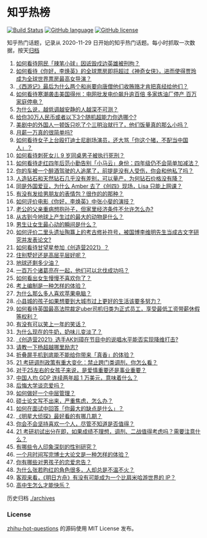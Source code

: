 # 知乎热榜
[![Build Status](https://github.com/ToWeLong/zhihu-hot-questions/workflows/CI/badge.svg)](https://github.com/ToWeLong/zhihu-hot-questions/actions)
[![GitHub language](https://img.shields.io/badge/language-golang-orange.svg)](https://golang.org/)
[![GitHub license](https://img.shields.io/github/license/ToWeLong/zhihu-hot-questions)](https://github.com/ToWeLong/zhihu-hot-questions/blob/main/LICENSE)

知乎热门话题，记录从 2020-11-29 日开始的知乎热门话题。每小时抓取一次数据，按天[归档](./archives)

<!-- BEGIN -->

1. [如何看待网民「辣笔小球」因诋毁戍边英雄被刑拘？](https://www.zhihu.com/question/445377945)
1. [如何看待《你好，李焕英》的全球票房即将超过《神奇女侠》，进而使得贾玲成为全球世界票房最高女导演？](https://www.zhihu.com/question/444875318)
1. [《西游记》最后为什么两个和尚要向唐僧他们收贿赂才肯把真经给他们？](https://www.zhihu.com/question/24693019)
1. [如何看待寒潮袭击美国得州：电网批发电价飙升逾百倍 多家炼油厂停产 百万家庭停电？](https://www.zhihu.com/question/444866490)
1. [为什么说，越低调越安静的人越深不可测？](https://www.zhihu.com/question/344227616)
1. [给你30万人民币或者以下3个随机超能力你选哪个?](https://www.zhihu.com/question/445094663)
1. [美剧中的外国人一顿饭只吃了个三明治就行了，他们饭量真的那么小吗？](https://www.zhihu.com/question/27162329)
1. [月薪一万真的很简单吗?](https://www.zhihu.com/question/438452552)
1. [如何看待女子上台殴打迪士尼剧场演员，还大骂「你这个猪，不配当中国人」？](https://www.zhihu.com/question/445582442)
1. [如何看待刺死女儿 9 岁同桌男子被执行死刑？](https://www.zhihu.com/question/445417919)
1. [如何看待走红四年后范小勤告别「小马云」身份：四年级仍不会简单加减法？](https://www.zhihu.com/question/445376514)
1. [你的车被一个醉酒驾驶的人追尾了，前提是没有人受伤，你会和他私了吗？](https://www.zhihu.com/question/318040670)
1. [人造钻石和天然钻石几乎没有差别，可以量产，为何钻石价格没有降？](https://www.zhihu.com/question/429418221)
1. [同是外国爱豆，为什么 Amber 去了《创四》现场，Lisa 只能上网课？](https://www.zhihu.com/question/444598356)
1. [有没有发给男朋友的表情包？很作的的那种？](https://www.zhihu.com/question/403930549)
1. [如何评价电影《你好，李焕英》中张小斐的演技？](https://www.zhihu.com/question/444445938)
1. [老公的父亲重病想抱孙子，但家里经济条件不允许怎么办?](https://www.zhihu.com/question/445388727)
1. [从古到今地球上产生过的最大的动物是什么？](https://www.zhihu.com/question/444406097)
1. [男生让女生最心动的瞬间是什么？](https://www.zhihu.com/question/308303577)
1. [如何评价二里头遗址陶簋上的考古修补符号，被国博李维明先生当成古文字研究并发表论文?](https://www.zhihu.com/question/445149358)
1. [如何看待甘望星参加《创造营2021》？](https://www.zhihu.com/question/445438040)
1. [住别墅好还是高层平层好呢？](https://www.zhihu.com/question/436871543)
1. [地球还剩多少油？](https://www.zhihu.com/question/439341330)
1. [一百万个诸葛亮在一起，他们可以北伐成功吗？](https://www.zhihu.com/question/445479938)
1. [如何看出女生慢慢不喜欢你了？](https://www.zhihu.com/question/431864798)
1. [考上编制是一种怎样的体验？](https://www.zhihu.com/question/64229374)
1. [为什么那么多人喜欢苹果电脑？](https://www.zhihu.com/question/444684731)
1. [小县城的孩子如果想要到大城市过上更好的生活该要多努力？](https://www.zhihu.com/question/64127574)
1. [如何看待英国最高法院裁定uber司机归类为正式员工，享受最低工资带薪休假等权利？](https://www.zhihu.com/question/445346257)
1. [有没有可以笑上一年的笑话？](https://www.zhihu.com/question/437311484)
1. [为什么现在的牛奶，奶味儿变淡了？](https://www.zhihu.com/question/444542708)
1. [《创造营2021》选手AK刘璋在节目中的说唱水平能否实现降维打击?](https://www.zhihu.com/question/444963716)
1. [请教一下杨超越哪里励志?](https://www.zhihu.com/question/432152643)
1. [折叠屏手机到底能不能给你带来「真香」的体验？](https://www.zhihu.com/question/445220917)
1. [21 考研调剂政策有重大变化：禁止跨门类调剂，你怎么看？](https://www.zhihu.com/question/438836613)
1. [对于25左右的女孩子来说，是爱情重要还是事业重要？](https://www.zhihu.com/question/445300462)
1. [中国人均 GDP 连续两年超 1 万美元，意味着什么？](https://www.zhihu.com/question/445350752)
1. [后悔大学谈恋爱吗？](https://www.zhihu.com/question/441071204)
1. [如何做好一个中层管理？](https://www.zhihu.com/question/23159042)
1. [硕士论文写不出来，严重焦虑，怎么办？](https://www.zhihu.com/question/437644547)
1. [如何在面试中回答「你最大的缺点是什么」？](https://www.zhihu.com/question/20887129)
1. [《明星大侦探》最好看的有哪几期？](https://www.zhihu.com/question/369772974)
1. [你会不会坚持喜欢一个人，尽管不知道是否值得？](https://www.zhihu.com/question/443409839)
1. [21 考研初试出分在即，如果成绩不理想，调剂、二战值得考虑吗？需要注意什么？](https://www.zhihu.com/question/445170950)
1. [有哪些令人印象深刻的性别研究？](https://www.zhihu.com/question/43491910)
1. [一个月时间写完博士大论文是一种怎样的体验？](https://www.zhihu.com/question/289125311)
1. [你有哪些对男孩子的恋爱忠告？](https://www.zhihu.com/question/293676302)
1. [为什么张若昀红的角色很多，人却总是不温不火？](https://www.zhihu.com/question/442901034)
1. [客观来看，《明日方舟》有没有可能成为一个比肩米哈游世界的 IP？](https://www.zhihu.com/question/445271423)
1. [高中生怎么才能快乐？](https://www.zhihu.com/question/444888990)

<!-- END -->

历史归档 [./archives](./archives)


### License
[zhihu-hot-questions](https://github.com/towelong/zhihu-hot-questions) 的源码使用 MIT License 发布。